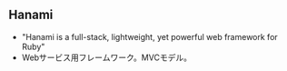 ## Hanami

* "Hanami is a full-stack, lightweight, yet powerful web framework for Ruby"
* Webサービス用フレームワーク。MVCモデル。
